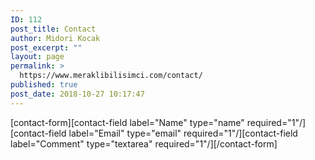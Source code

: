 ```yaml
---
ID: 112
post_title: Contact
author: Midori Kocak
post_excerpt: ""
layout: page
permalink: >
  https://www.meraklibilisimci.com/contact/
published: true
post_date: 2018-10-27 10:17:47
---
```

[contact-form][contact-field label="Name" type="name" required="1"/][contact-field label="Email" type="email" required="1"/][contact-field label="Comment" type="textarea" required="1"/][/contact-form]